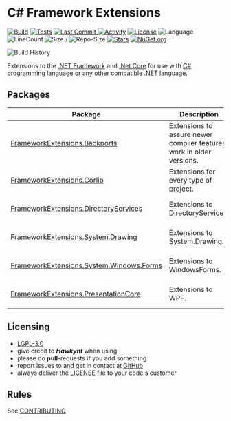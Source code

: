 # C# Framework Extensions

[![Build](https://github.com/Hawkynt/C--FrameworkExtensions/actions/workflows/NewBuild.yml/badge.svg)](https://github.com/Hawkynt/C--FrameworkExtensions/actions/workflows/NewBuild.yml)
[![Tests](https://github.com/Hawkynt/C--FrameworkExtensions/actions/workflows/Tests.yml/badge.svg)](https://github.com/Hawkynt/C--FrameworkExtensions/actions/workflows/Tests.yml)
[![Last Commit](https://img.shields.io/github/last-commit/Hawkynt/C--FrameworkExtensions?branch=master) ![Activity](https://img.shields.io/github/commit-activity/y/Hawkynt/C--FrameworkExtensions?branch=master)](https://github.com/Hawkynt/C--FrameworkExtensions/commits/master)
[![License](https://img.shields.io/badge/License-LGPL_3.0-blue)](https://licenses.nuget.org/LGPL-3.0-or-later)
![Language](https://img.shields.io/github/languages/top/Hawkynt/C--FrameworkExtensions?color=purple)
![LineCount](https://tokei.rs/b1/github/Hawkynt/C--FrameworkExtensions?color=magenta)
![Size](https://img.shields.io/github/languages/code-size/Hawkynt/C--FrameworkExtensions?color=green) /
 ![Repo-Size](https://img.shields.io/github/repo-size/Hawkynt/C--FrameworkExtensions?color=red)
[![Stars](https://img.shields.io/github/stars/Hawkynt/C--FrameworkExtensions?color=yellow)](https://github.com/Hawkynt/C--FrameworkExtensions/stargazers)
[![NuGet.org](https://img.shields.io/badge/Packages_on-NuGet.org-dodgerblue)](https://www.nuget.org/profiles/Hawkynt)

![Build History](https://buildstats.info/github/chart/hawkynt/C--FrameworkExtensions)

Extensions to the [.NET Framework](https://en.wikipedia.org/wiki/.NET_Framework) and [.Net Core](https://en.wikipedia.org/wiki/.NET) for use with [C# programming language](https://en.wikipedia.org/wiki/C_Sharp_(programming_language)) or any other compatible .[NET language](https://en.wikipedia.org/wiki/List_of_.NET_libraries_and_frameworks).

## Packages

| Package | Description | Version | Downloads |
| --- | --- | --- | --- |
| [FrameworkExtensions.Backports](https://www.nuget.org/packages/FrameworkExtensions.Backports) | Extensions to assure newer compiler features work in older versions. | [![NuGet Version](https://img.shields.io/nuget/v/FrameworkExtensions.Backports)](https://www.nuget.org/packages/FrameworkExtensions.Backports/) | [![NuGet Downloads](https://img.shields.io/nuget/dt/FrameworkExtensions.Backports)](https://www.nuget.org/stats/packages/FrameworkExtensions.Backports?groupby=Version) |
| [FrameworkExtensions.Corlib](https://www.nuget.org/packages/FrameworkExtensions.Corlib) | Extensions for every type of project. | [![NuGet Version](https://img.shields.io/nuget/v/FrameworkExtensions.Corlib)](https://www.nuget.org/packages/FrameworkExtensions.Corlib/) | [![NuGet Dwonloads](https://img.shields.io/nuget/dt/FrameworkExtensions.Corlib)](https://www.nuget.org/stats/packages/FrameworkExtensions.Corlib?groupby=Version) |
| [FrameworkExtensions.DirectoryServices](https://www.nuget.org/packages/FrameworkExtensions.DirectoryServices) | Extensions to DirectoryServices. | [![NuGet Version](https://img.shields.io/nuget/v/FrameworkExtensions.DirectoryServices)](https://www.nuget.org/packages/FrameworkExtensions.DirectoryServices/) | [![NuGet Downloads](https://img.shields.io/nuget/dt/FrameworkExtensions.DirectoryServices)](https://www.nuget.org/stats/packages/FrameworkExtensions.DirectoryServices?groupby=Version) |
| [FrameworkExtensions.System.Drawing](https://www.nuget.org/packages/FrameworkExtensions.System.Drawing) | Extensions to System.Drawing. | [![NuGet Version](https://img.shields.io/nuget/v/FrameworkExtensions.System.Drawing)](https://www.nuget.org/packages/FrameworkExtensions.System.Drawing/) | [![NuGet Downloads](https://img.shields.io/nuget/dt/FrameworkExtensions.System.Drawing)](https://www.nuget.org/stats/packages/FrameworkExtensions.System.Drawing?groupby=Version) |
| [FrameworkExtensions.System.Windows.Forms](https://www.nuget.org/packages/FrameworkExtensions.System.Windows.Forms) | Extensions to WindowsForms. | [![NuGet Version](https://img.shields.io/nuget/v/FrameworkExtensions.System.Windows.Forms)](https://www.nuget.org/packages/FrameworkExtensions.System.Windows.Forms/) | [![NuGet Version](https://img.shields.io/nuget/dt/FrameworkExtensions.System.Windows.Forms)](https://www.nuget.org/stats/packages/FrameworkExtensions.System.Windows.Forms?groupby=Version) |
| [FrameworkExtensions.PresentationCore](https://www.nuget.org/packages/FrameworkExtensions.PresentationCore) | Extensions to WPF. | [![NuGet Version](https://img.shields.io/nuget/v/FrameworkExtensions.PresentationCore)](https://www.nuget.org/packages/FrameworkExtensions.PresentationCore/) | [![NuGet Downloads](https://img.shields.io/nuget/dt/FrameworkExtensions.PresentationCore)](https://www.nuget.org/stats/packages/FrameworkExtensions.PresentationCore?groupby=Version) |

## Licensing

* [LGPL-3.0](https://en.wikipedia.org/wiki/GNU_Lesser_General_Public_License)
* give credit to ***Hawkynt*** when using
* please do **pull**-requests if you add something
* report issues to and get in contact at [GitHub](https://github.com/Hawkynt/C--FrameworkExtensions)
* always deliver the [LICENSE](https://www.gnu.org/licenses/lgpl-3.0.txt) file to your code's customer

## Rules

See [CONTRIBUTING](CONTRIBUTING.md)
